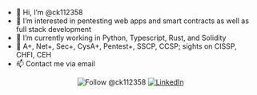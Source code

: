 - 👋 Hi, I’m @ck112358
- 👀 I’m interested in pentesting web apps and smart contracts as well as full stack development
- 🌱 I’m currently working in Python, Typescript, Rust, and Solidity
- 🦉 A+, Net+, Sec+, CysA+, Pentest+, SSCP, CCSP; sights on CISSP, CHFI, CEH
- 📫 Contact me via email

<p align=center
  <a href="https://twitter.com/intent/follow?screen_name=ck112358">
    <img src="https://img.shields.io/twitter/follow/ck112358?style=social" alt="Follow @ck112358" />
  </a>
  <a href="https://www.linkedin.com/in/cody-kennedy-500583188/">
  <img alt="LinkedIn" src="https://img.shields.io/badge/-LinkedIn-black?style=flat&logo=linkedin">
</a>

</p>
<!---
ck112358/ck112358 is a ✨ special ✨ repository because its `README.md` (this file) appears on your GitHub profile.
You can click the Preview link to take a look at your changes.
--->
